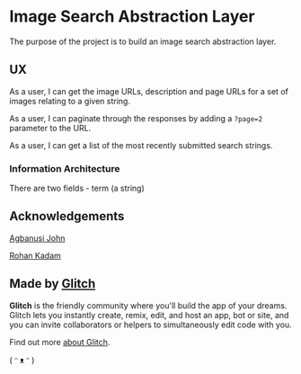 # Image Search Abstraction Layer

The purpose of the project is to build an image search abstraction layer.

## UX

As a user, I can get the image URLs, description and page URLs for a set of images relating to a given string.

As a user, I can paginate through the responses by adding a `?page=2` parameter to the URL.

As a user, I can get a list of the most recently submitted search strings.

### Information Architecture

There are two fields - term (a string)


## Acknowledgements

[Agbanusi John](https://dev.to/agbanusi/fcc-project-4-image-search-abstraction-layer-fk4)

[Rohan Kadam](https://https://github.com/rohankadam1395)

## Made by [Glitch](https://glitch.com/)

**Glitch** is the friendly community where you'll build the app of your dreams. Glitch lets you instantly create, remix, edit, and host an app, bot or site, and you can invite collaborators or helpers to simultaneously edit code with you.

Find out more [about Glitch](https://glitch.com/about).

( ᵔ ᴥ ᵔ )